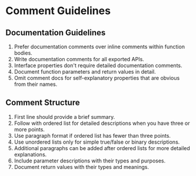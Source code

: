 # Comment Guidelines

## Documentation Guidelines

1. Prefer documentation comments over inline comments within function bodies.
2. Write documentation comments for all exported APIs.
3. Interface properties don't require detailed documentation comments.
4. Document function parameters and return values in detail.
5. Omit comment docs for self-explanatory properties that are obvious from their names.

## Comment Structure

1. First line should provide a brief summary.
2. Follow with ordered list for detailed descriptions when you have three or more points.
3. Use paragraph format if ordered list has fewer than three points.
4. Use unordered lists only for simple true/false or binary descriptions.
5. Additional paragraphs can be added after ordered lists for more detailed explanations.
6. Include parameter descriptions with their types and purposes.
7. Document return values with their types and meanings.
